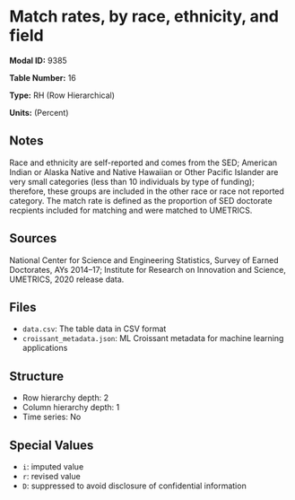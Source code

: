 # Match rates, by race, ethnicity, and field

**Modal ID:** 9385

**Table Number:** 16

**Type:** RH (Row Hierarchical)

**Units:** (Percent)

## Notes

Race and ethnicity are self-reported and comes from the SED; American Indian or Alaska Native and Native Hawaiian or Other Pacific Islander are very small categories (less than 10 individuals by type of funding); therefore, these groups are included in the other race or race not reported category. The match rate is defined as the proportion of SED doctorate recpients included for matching and were matched to UMETRICS.

## Sources

National Center for Science and Engineering Statistics, Survey of Earned Doctorates, AYs 2014–17; Institute for Research on Innovation and Science, UMETRICS, 2020 release data.

## Files

- `data.csv`: The table data in CSV format
- `croissant_metadata.json`: ML Croissant metadata for machine learning applications

## Structure

- Row hierarchy depth: 2
- Column hierarchy depth: 1
- Time series: No

## Special Values

- `i`: imputed value
- `r`: revised value
- `D`: suppressed to avoid disclosure of confidential information
